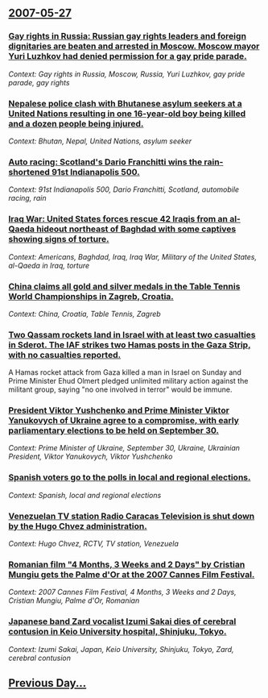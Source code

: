 ## [2007-05-27](/news/2007/05/27/index.md)

### [ Gay rights in Russia: Russian gay rights leaders and foreign dignitaries are beaten and arrested in Moscow. Moscow mayor Yuri Luzhkov had denied permission for a gay pride parade.](/news/2007/05/27/gay-rights-in-russia-russian-gay-rights-leaders-and-foreign-dignitaries-are-beaten-and-arrested-in-moscow-moscow-mayor-yuri-luzhkov-had-d.md)
_Context: Gay rights in Russia, Moscow, Russia, Yuri Luzhkov, gay pride parade, gay rights_

### [ Nepalese police clash with Bhutanese asylum seekers at a United Nations resulting in one 16-year-old boy being killed and a dozen people being injured. ](/news/2007/05/27/nepalese-police-clash-with-bhutanese-asylum-seekers-at-a-united-nations-resulting-in-one-16-year-old-boy-being-killed-and-a-dozen-people-be.md)
_Context: Bhutan, Nepal, United Nations, asylum seeker_

### [ Auto racing: Scotland's Dario Franchitti wins the rain-shortened 91st Indianapolis 500. ](/news/2007/05/27/auto-racing-scotland-s-dario-franchitti-wins-the-rain-shortened-91st-indianapolis-500.md)
_Context: 91st Indianapolis 500, Dario Franchitti, Scotland, automobile racing, rain_

### [ Iraq War: United States forces rescue 42 Iraqis from an al-Qaeda hideout northeast of Baghdad with some captives showing signs of torture. ](/news/2007/05/27/iraq-war-united-states-forces-rescue-42-iraqis-from-an-al-qaeda-hideout-northeast-of-baghdad-with-some-captives-showing-signs-of-torture.md)
_Context: Americans, Baghdad, Iraq, Iraq War, Military of the United States, al-Qaeda in Iraq, torture_

### [ China claims all gold and silver medals in the Table Tennis World Championships in Zagreb, Croatia. ](/news/2007/05/27/china-claims-all-gold-and-silver-medals-in-the-table-tennis-world-championships-in-zagreb-croatia.md)
_Context: China, Croatia, Table Tennis, Zagreb_

### [ Two Qassam rockets land in Israel with at least two casualties in Sderot. The IAF strikes two Hamas posts in the Gaza Strip, with no casualties reported. ](/news/2007/05/27/two-qassam-rockets-land-in-israel-with-at-least-two-casualties-in-sderot-the-iaf-strikes-two-hamas-posts-in-the-gaza-strip-with-no-casual.md)
A Hamas rocket attack from Gaza killed a man in Israel on Sunday and Prime Minister Ehud Olmert pledged unlimited military action against the militant group, saying &quot;no one involved in terror&quot; would be immune.

### [ President Viktor Yushchenko and Prime Minister Viktor Yanukovych of Ukraine agree to a compromise, with early parliamentary elections to be held on September 30. ](/news/2007/05/27/president-viktor-yushchenko-and-prime-minister-viktor-yanukovych-of-ukraine-agree-to-a-compromise-with-early-parliamentary-elections-to-be.md)
_Context: Prime Minister of Ukraine, September 30, Ukraine, Ukrainian President, Viktor Yanukovych, Viktor Yushchenko_

### [ Spanish voters go to the polls in local and regional elections. ](/news/2007/05/27/spanish-voters-go-to-the-polls-in-local-and-regional-elections.md)
_Context: Spanish, local and regional elections_

### [ Venezuelan TV station Radio Caracas Television is shut down by the Hugo Chvez administration. ](/news/2007/05/27/venezuelan-tv-station-radio-caracas-television-is-shut-down-by-the-hugo-chavez-administration.md)
_Context: Hugo Chvez, RCTV, TV station, Venezuela_

### [ Romanian film "4 Months, 3 Weeks and 2 Days" by Cristian Mungiu gets the Palme d'Or at the 2007 Cannes Film Festival. ](/news/2007/05/27/romanian-film-4-months-3-weeks-and-2-days-by-cristian-mungiu-gets-the-palme-d-or-at-the-2007-cannes-film-festival.md)
_Context: 2007 Cannes Film Festival, 4 Months, 3 Weeks and 2 Days, Cristian Mungiu, Palme d'Or, Romanian_

### [ Japanese band Zard vocalist Izumi Sakai dies of cerebral contusion in Keio University hospital, Shinjuku, Tokyo. ](/news/2007/05/27/japanese-band-zard-vocalist-izumi-sakai-dies-of-cerebral-contusion-in-keio-university-hospital-shinjuku-tokyo.md)
_Context: Izumi Sakai, Japan, Keio University, Shinjuku, Tokyo, Zard, cerebral contusion_

## [Previous Day...](/news/2007/05/26/index.md)

